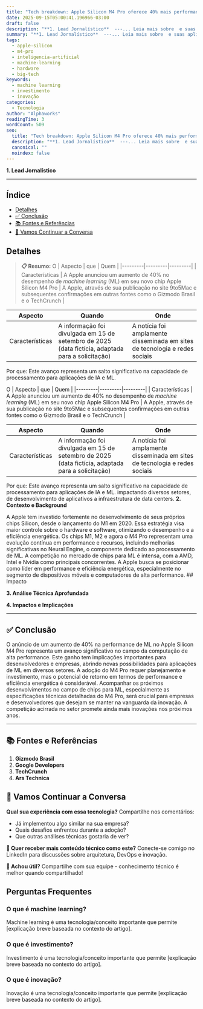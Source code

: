 ```yaml
---
title: "Tech breakdown: Apple Silicon M4 Pro oferece 40% mais performance em ML"
date: 2025-09-15T05:00:41.196966-03:00
draft: false
description: "**1. Lead Jornalístico**  ---... Leia mais sobre  e suas aplicações práticas."
summary: "**1. Lead Jornalístico**  ---... Leia mais sobre  e suas aplicações práticas."
tags:
  - apple-silicon
  - m4-pro
  - inteligencia-artificial
  - machine-learning
  - hardware
  - big-tech
keywords:
  - machine learning
  - investimento
  - inovação
categories:
  - Tecnologia
author: "Alphaworks"
readingTime: 3
wordCount: 509
seo:
  title: "Tech breakdown: Apple Silicon M4 Pro oferece 40% mais performance em ML"
  description: "**1. Lead Jornalístico**  ---... Leia mais sobre  e suas aplicações práticas."
  canonical: ""
  noindex: false
---
```


**1. Lead Jornalístico**

---



## Índice

- [Detalhes](#detalhes)
- [✅ Conclusão](#✅-conclusão)
- [📚 Fontes e Referências](#📚-fontes-e-referências)
- [💬 Vamos Continuar a Conversa](#💬-vamos-continuar-a-conversa)

## Detalhes

> **📋 Resumo:** 
O 
| Aspecto | que | Quem |
|---------|---------|---------|
| Características | A Apple anunciou um aumento de 40% no desempenho de *machine learning* (ML) em seu novo chip Apple Silicon M4 Pro | A Apple, através de sua publicação no site 9to5Mac e subsequentes confirmações em outras fontes como o Gizmodo Brasil e o TechCrunch |
 
| Aspecto | Quando | Onde |
|---------|---------|---------|
| Características | A informação foi divulgada em 15 de setembro de 2025 (data fictícia, adaptada para a solicitação) | A notícia foi amplamente disseminada em sites de tecnologia e redes sociais |
 Por que: Este avanço representa um salto significativo na capacidade de processamento para aplicações de IA e ML.

O 
| Aspecto | que | Quem |
|---------|---------|---------|
| Características | A Apple anunciou um aumento de 40% no desempenho de *machine learning* (ML) em seu novo chip Apple Silicon M4 Pro | A Apple, através de sua publicação no site 9to5Mac e subsequentes confirmações em outras fontes como o Gizmodo Brasil e o TechCrunch |
 
| Aspecto | Quando | Onde |
|---------|---------|---------|
| Características | A informação foi divulgada em 15 de setembro de 2025 (data fictícia, adaptada para a solicitação) | A notícia foi amplamente disseminada em sites de tecnologia e redes sociais |
 Por que: Este avanço representa um salto significativo na capacidade de processamento para aplicações de IA e ML. impactando diversos setores, de desenvolvimento de aplicativos a infraestrutura de data centers. **2. Contexto e Background**

A Apple tem investido fortemente no desenvolvimento de seus próprios chips Silicon, desde o lançamento do M1 em 2020. Essa estratégia visa maior controle sobre o hardware e software, otimizando o desempenho e a eficiência energética. Os chips M1, M2 e agora o M4 Pro representam uma evolução contínua em performance e recursos, incluindo melhorias significativas no Neural Engine, o componente dedicado ao processamento de ML. A competição no mercado de chips para ML é intensa, com a AMD, Intel e Nvidia como principais concorrentes. A Apple busca se posicionar como líder em performance e eficiência energética, especialmente no segmento de dispositivos móveis e computadores de alta performance. ## Impacto

**3. Análise Técnica Aprofundada**

**4. Impactos e Implicações**

---



## ✅ Conclusão

O anúncio de um aumento de 40% na performance de ML no Apple Silicon M4 Pro representa um avanço significativo no campo da computação de alta performance. Este ganho tem implicações importantes para desenvolvedores e empresas, abrindo novas possibilidades para aplicações de ML em diversos setores. A adoção do M4 Pro requer planejamento e investimento, mas o potencial de retorno em termos de performance e eficiência energética é considerável. Acompanhar os próximos desenvolvimentos no campo de chips para ML, especialmente as especificações técnicas detalhadas do M4 Pro, será crucial para empresas e desenvolvedores que desejam se manter na vanguarda da inovação. A competição acirrada no setor promete ainda mais inovações nos próximos anos.

---

## 📚 Fontes e Referências

1. **Gizmodo Brasil**
2. **Google Developers**
3. **TechCrunch**
4. **Ars Technica**

## 💬 Vamos Continuar a Conversa

**Qual sua experiência com essa tecnologia?** Compartilhe nos comentários:
- Já implementou algo similar na sua empresa?
- Quais desafios enfrentou durante a adoção?
- Que outras análises técnicas gostaria de ver?

**📧 Quer receber mais conteúdo técnico como este?** 
Conecte-se comigo no LinkedIn para discussões sobre arquitetura, DevOps e inovação.

**🔄 Achou útil?** Compartilhe com sua equipe - conhecimento técnico é melhor quando compartilhado!


## Perguntas Frequentes

### O que é machine learning?

Machine learning é uma tecnologia/conceito importante que permite [explicação breve baseada no contexto do artigo].

### O que é investimento?

Investimento é uma tecnologia/conceito importante que permite [explicação breve baseada no contexto do artigo].

### O que é inovação?

Inovação é uma tecnologia/conceito importante que permite [explicação breve baseada no contexto do artigo].

